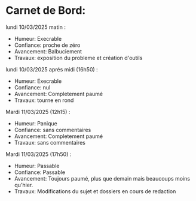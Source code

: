# Carnet de Bord:

lundi 10/03/2025 matin : 		
- Humeur: Execrable												
-	Confiance: proche de zéro
- Avancement: Balbuciement
-	Travaux: exposition du probleme et création d'outils 

lundi 10/03/2025 aprés midi (16h50) : 		
- Humeur: Execrable												
-	Confiance: nul
- Avancement: Completement paumé
-	Travaux: tourne en rond 

Mardi 11/03/2025 (12h15) : 		
- Humeur: Panique												
-	Confiance: sans commentaires
- Avancement: Completement paumé
-	Travaux: sans commentaires

Mardi 11/03/2025 (17h50) : 		
- Humeur: Passable												
-	Confiance: Passable
- Avancement: Toujours paumé, plus que demain mais beaucoups moins qu'hier.
-	Travaux: Modifications du sujet et dossiers en cours de redaction

